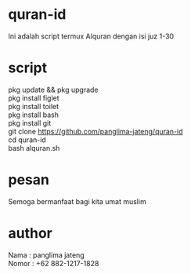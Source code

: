 # quran-id
Ini adalah script termux Alquran dengan isi juz 1-30

# script
pkg update && pkg upgrade              
pkg install figlet                  
pkg install toilet                     
pkg install bash                      
pkg install git                      
git clone https://github.com/panglima-jateng/quran-id    
cd quran-id                        
bash alquran.sh

# pesan
Semoga bermanfaat bagi kita umat muslim

# author
Nama : panglima jateng               
Nomor : +62 882-1217-1828
